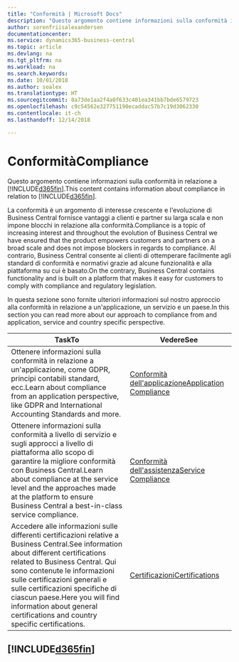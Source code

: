 ```yaml
---
title: "Conformità | Microsoft Docs"
description: "Questo argomento contiene informazioni sulla conformità in relazione a Business Central."
author: sorenfriisalexandersen
documentationcenter: 
ms.service: dynamics365-business-central
ms.topic: article
ms.devlang: na
ms.tgt_pltfrm: na
ms.workload: na
ms.search.keywords: 
ms.date: 10/01/2018
ms.author: soalex
ms.translationtype: HT
ms.sourcegitcommit: 8a73de1aa2f4a0f633c401ea341bb7bde6579723
ms.openlocfilehash: c9c54562e327751190ecaddac57b7c19d3062330
ms.contentlocale: it-ch
ms.lasthandoff: 12/14/2018

---
```

# <a name="compliance"></a><span data-ttu-id="1da16-103">Conformità</span><span class="sxs-lookup"><span data-stu-id="1da16-103">Compliance</span></span>
<span data-ttu-id="1da16-104">Questo argomento contiene informazioni sulla conformità in relazione a [!INCLUDE[d365fin](../includes/d365fin_md.md)].</span><span class="sxs-lookup"><span data-stu-id="1da16-104">This content contains information about compliance in relation to [!INCLUDE[d365fin](../includes/d365fin_md.md)].</span></span>  

<span data-ttu-id="1da16-105">La conformità è un argomento di interesse crescente e l'evoluzione di Business Central fornisce vantaggi a clienti e partner su larga scala e non impone blocchi in relazione alla conformità.</span><span class="sxs-lookup"><span data-stu-id="1da16-105">Compliance is a topic of increasing interest and throughout the evolution of Business Central we have ensured that the product empowers customers and partners on a broad scale and does not impose blockers in regards to compliance.</span></span> <span data-ttu-id="1da16-106">Al contrario, Business Central consente ai clienti di ottemperare facilmente agli standard di conformità e normativi grazie ad alcune funzionalità e alla piattaforma su cui è basato.</span><span class="sxs-lookup"><span data-stu-id="1da16-106">On the contrary, Business Central contains functionality and is built on a platform that makes it easy for customers to comply with compliance and regulatory legislation.</span></span>

<span data-ttu-id="1da16-107">In questa sezione sono fornite ulteriori informazioni sul nostro approccio alla conformità in relazione a un'applicazione, un servizio e un paese.</span><span class="sxs-lookup"><span data-stu-id="1da16-107">In this section you can read more about our approach to compliance from and application, service and country specific perspective.</span></span>

|<span data-ttu-id="1da16-108">**Task**</span><span class="sxs-lookup"><span data-stu-id="1da16-108">**To**</span></span>|<span data-ttu-id="1da16-109">**Vedere**</span><span class="sxs-lookup"><span data-stu-id="1da16-109">**See**</span></span>|  
|------------|-------------|  
|<span data-ttu-id="1da16-110">Ottenere informazioni sulla conformità in relazione a un'applicazione, come GDPR, principi contabili standard, ecc.</span><span class="sxs-lookup"><span data-stu-id="1da16-110">Learn about compliance from an application perspective, like GDPR and International Accounting Standards and more.</span></span>|[<span data-ttu-id="1da16-111">Conformità dell'applicazione</span><span class="sxs-lookup"><span data-stu-id="1da16-111">Application Compliance</span></span>](compliance-application-compliance.md)|  
|<span data-ttu-id="1da16-112">Ottenere informazioni sulla conformità a livello di servizio e sugli approcci a livello di piattaforma allo scopo di garantire la migliore conformità con Business Central.</span><span class="sxs-lookup"><span data-stu-id="1da16-112">Learn about compliance at the service level and the approaches made at the platform to ensure Business Central a best-in-class service compliance.</span></span>|[<span data-ttu-id="1da16-113">Conformità dell'assistenza</span><span class="sxs-lookup"><span data-stu-id="1da16-113">Service Compliance</span></span>](compliance-service-compliance.md)|  
|<span data-ttu-id="1da16-114">Accedere alle informazioni sulle differenti certificazioni relative a Business Central.</span><span class="sxs-lookup"><span data-stu-id="1da16-114">See information about different certifications related to Business Central.</span></span> <span data-ttu-id="1da16-115">Qui sono contenute le informazioni sulle certificazioni generali e sulle certificazioni specifiche di ciascun paese.</span><span class="sxs-lookup"><span data-stu-id="1da16-115">Here you will find information about general certifications and country specific certifications.</span></span>|[<span data-ttu-id="1da16-116">Certificazioni</span><span class="sxs-lookup"><span data-stu-id="1da16-116">Certifications</span></span>](compliance-certifications.md)|  

 ## [!INCLUDE[d365fin](../includes/free_trial_md.md)]  
 

